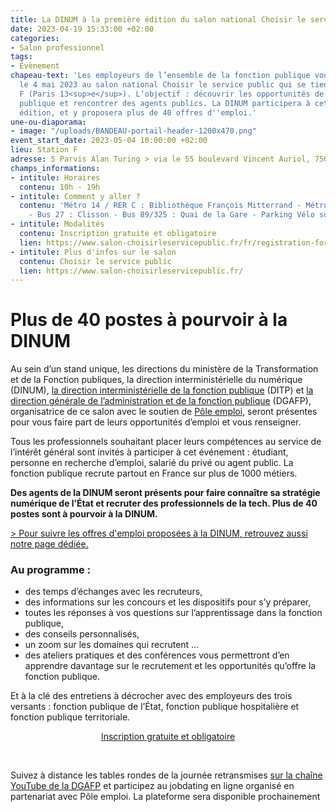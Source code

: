 ```yaml
---
title: La DINUM à la première édition du salon national Choisir le service public
date: 2023-04-19 15:33:00 +02:00
categories:
- Salon professionnel
tags:
- Évènement
chapeau-text: 'Les employeurs de l’ensemble de la fonction publique vous donnent rendez-vous
  le 4 mai 2023 au salon national Choisir le service public qui se tiendra à la Station
  F (Paris 13<sup>e</sup>). L’objectif : découvrir les opportunités de la fonction
  publique et rencontrer des agents publics. La DINUM participera à cette première
  édition, et y proposera plus de 40 offres d''emploi.'
une-ou-diaporama:
- image: "/uploads/BANDEAU-portail-header-1200x470.png"
event_start_date: 2023-05-04 10:00:00 +02:00
lieu: Station F
adresse: 5 Parvis Alan Turing > via le 55 boulevard Vincent Auriol, 75013 Paris
champs_informations:
- intitule: Horaires
  contenu: 10h - 19h
- intitule: Comment y aller ?
  contenu: 'Métro 14 / RER C : Bibliothèque François Mitterrand - Métro 6 : Chevaleret
    - Bus 27 : Clisson - Bus 89/325 : Quai de la Gare - Parking Vélo sur le parvis'
- intitule: Modalités
  contenu: Inscription gratuite et obligatoire
  lien: https://www.salon-choisirleservicepublic.fr/fr/registration-form
- intitule: Plus d'infos sur le salon
  contenu: Choisir le service public
  lien: https://www.salon-choisirleservicepublic.fr/
---
```


<h1 class="h3">Plus de 40 postes à pourvoir à la DINUM</h1>

Au sein d’un stand unique, les directions du ministère de la Transformation et de la Fonction publiques, la direction interministérielle du numérique (DINUM), [la direction interministérielle de la fonction publique](https://www.modernisation.gouv.fr/qui-sommes-nous "la direction interministérielle de la fonction publique - Lien externe") (DITP) et [la direction générale de l’administration et de la fonction publique](https://www.fonction-publique.gouv.fr/la-dgafp "la direction générale de l’administration et de la fonction publique - lien externe") (DGAFP), organisatrice de ce salon avec le soutien de [Pôle emploi](https://www.pole-emploi.fr/accueil/ "Pôle emploi - lien externe"), seront présentes pour vous faire part de leurs opportunités d’emploi et vous renseigner.

Tous les professionnels souhaitant placer leurs compétences au service de l’intérêt général sont invités à participer à cet événement : étudiant, personne en recherche d’emploi, salarié du privé ou agent public. La fonction publique recrute partout en France sur plus de 1000 métiers.

**Des agents de la DINUM seront présents pour faire connaître sa stratégie numérique de l’État et recruter des professionnels de la tech. Plus de 40 postes sont à pourvoir à la DINUM.**

[> Pour suivre les offres d'emploi proposées à la DINUM, retrouvez aussi notre page dédiée.](/rejoignez-nous)

### Au programme :
* des temps d’échanges avec les recruteurs,
* des informations sur les concours et les dispositifs pour s’y préparer,
* toutes les réponses à vos questions sur l’apprentissage dans la fonction publique,
* des conseils personnalisés, 
* un zoom sur les domaines qui recrutent …
* des ateliers pratiques et des conférences vous permettront d’en apprendre davantage sur le recrutement et les opportunités qu’offre la fonction publique.

Et à la clé des entretiens à décrocher avec des employeurs des trois versants : fonction publique de l’État, fonction publique hospitalière et fonction publique territoriale.

<p align="center"><a href="https://www.salon-choisirleservicepublic.fr/fr/registration-form" class="button" alt="Inscription gratuite et obligatoire - Lien externe">Inscription gratuite et obligatoire</a></p>

<div class="encadre noir" style="margin-bottom:40px">
<br>
<p>Suivez à distance les tables rondes de la journée retransmises <a href="https://www.youtube.com/DGAFP-FonctionPublique" alt="sur la chaîne YouTube de la DGAFP - Lien externe"> sur la chaîne YouTube de la DGAFP</a> et participez au jobdating en ligne organisé en partenariat avec Pôle emploi. La plateforme sera disponible prochainement</p>
